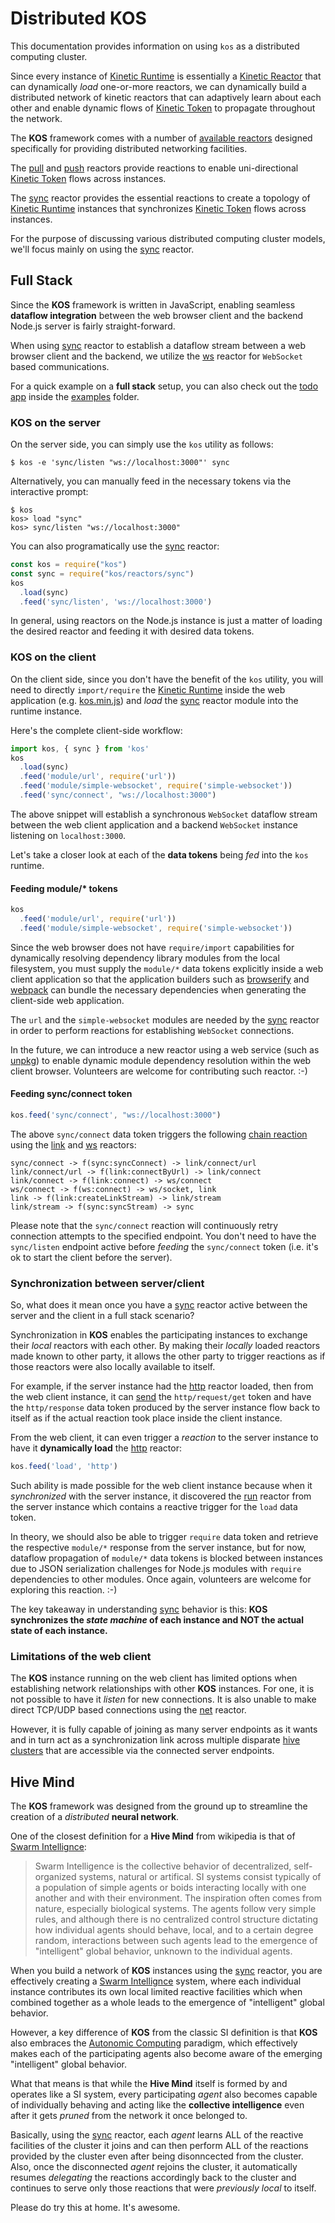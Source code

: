 # Distributed KOS

This documentation provides information on using `kos` as a
distributed computing cluster.

Since every instance of [Kinetic Runtime](./intro.md#kinetic-runtime)
is essentially a [Kinetic Reactor](./intro.md#kinetic-reactor) that
can dynamically *load* one-or-more reactors, we can dynamically build
a distributed network of kinetic reactors that can adaptively learn
about each other and enable dynamic flows of
[Kinetic Token](./intro.md#kinetic-token) to propagate throughout the
network.

The **KOS** framework comes with a number of
[available reactors](../README.md#available-reactors) designed
specifically for providing distributed networking facilities.

The [pull](../reactors/pull.md) and [push](../reactors/push.md)
reactors provide reactions to enable uni-directional
[Kinetic Token](./intro.md#kinetic-token) flows across instances.

The [sync](../reactors/sync.md) reactor provides the essential
reactions to create a topology of
[Kinetic Runtime](./intro.md#kinetic-runtime) instances that
synchronizes [Kinetic Token](./intro.md#kinetic-token) flows across
instances.

For the purpose of discussing various distributed computing cluster
models, we'll focus mainly on using the [sync](../reactors/sync.md)
reactor.

## Full Stack

Since the **KOS** framework is written in JavaScript, enabling
seamless **dataflow integration** between the web browser client and
the backend Node.js server is fairly straight-forward.

When using [sync](../reactors/sync.md) reactor to establish a dataflow
stream between a web browser client and the backend, we utilize the
[ws](../reactors/ws.md) reactor for `WebSocket` based communications.

For a quick example on a **full stack** setup, you can also check out
the [todo app](../examples/todo) inside the [examples](../examples)
folder.

### KOS on the server

On the server side, you can simply use the `kos` utility as follows:

```
$ kos -e 'sync/listen "ws://localhost:3000"' sync
```

Alternatively, you can manually feed in the necessary tokens via the
interactive prompt:

```
$ kos
kos> load "sync"
kos> sync/listen "ws://localhost:3000"
```

You can also programatically use the [sync](../reactors/sync.md)
reactor:

```js
const kos = require("kos")
const sync = require("kos/reactors/sync")
kos
  .load(sync)
  .feed('sync/listen', 'ws://localhost:3000')
```

In general, using reactors on the Node.js instance is just a matter of
loading the desired reactor and feeding it with desired data tokens.

### KOS on the client

On the client side, since you don't have the benefit of the `kos`
utility, you will need to directly `import/require` the
[Kinetic Runtime](./intro.md#kinetic-runtime) inside the web
application (e.g. [kos.min.js](../dist/kos.min.js)) and *load* the
[sync](../reactors/sync.md) reactor module into the runtime instance.

Here's the complete client-side workflow:

```js
import kos, { sync } from 'kos'
kos
  .load(sync)
  .feed('module/url', require('url'))
  .feed('module/simple-websocket', require('simple-websocket'))
  .feed('sync/connect', "ws://localhost:3000")
```

The above snippet will establish a synchronous `WebSocket` dataflow
stream between the web client application and a backend `WebSocket`
instance listening on `localhost:3000`.

Let's take a closer look at each of the **data tokens** being *fed*
into the `kos` runtime.

#### Feeding module/* tokens

```js
kos
  .feed('module/url', require('url'))
  .feed('module/simple-websocket', require('simple-websocket'))
```

Since the web browser does not have `require/import` capabilities for
dynamically resolving dependency library modules from the local
filesystem, you must supply the `module/*` data tokens explicitly
inside a web client application so that the application builders such
as [browserify](http://browserify.org) and
[webpack](http://webpack.js.org) can bundle the necessary dependencies
when generating the client-side web application.

The `url` and the `simple-websocket` modules are needed by the
[sync](../reactors/sync.md) reactor in order to perform reactions for
establishing `WebSocket` connections.

In the future, we can introduce a new reactor using a web service
(such as [unpkg](https://unpkg.com)) to enable dynamic module
dependency resolution within the web client browser. Volunteers are
welcome for contributing such reactor. :-)

#### Feeding sync/connect token

```js
kos.feed('sync/connect', "ws://localhost:3000")
```

The above `sync/connect` data token triggers the following
[chain reaction](./intro.md#chain-reactions) using the
[link](../reactors/link.md) and [ws](../reactors/ws.md) reactors:

```
sync/connect -> f(sync:syncConnect) -> link/connect/url
link/connect/url -> f(link:connectByUrl) -> link/connect
link/connect -> f(link:connect) -> ws/connect
ws/connect -> f(ws:connect) -> ws/socket, link
link -> f(link:createLinkStream) -> link/stream
link/stream -> f(sync:syncStream) -> sync
```

Please note that the `sync/connect` reaction will continuously retry
connection attempts to the specified endpoint. You don't need to have
the `sync/listen` endpoint active before *feeding* the `sync/connect`
token (i.e. it's ok to start the client before the server).

### Synchronization between server/client

So, what does it mean once you have a [sync](../reactors/sync.md)
reactor active between the server and the client in a full stack
scenario?

Synchronization in **KOS** enables the participating instances to
exchange their *local* reactors with each other. By making their
*locally* loaded reactors made known to other party, it allows the
other party to trigger reactions as if those reactors were also
locally available to itself.

For example, if the server instance had the
[http](../reactors/http.md) reactor loaded, then from the web client
instance, it can [send](./usage.md#sending-tokens) the
`http/request/get` token and have the `http/response` data token
produced by the server instance flow back to itself as if the actual
reaction took place inside the client instance.

From the web client, it can even trigger a *reaction* to the server
instance to have it **dynamically load** the
[http](../reactors/http.md) reactor:

```js
kos.feed('load', 'http')
```

Such ability is made possible for the web client instance because when
it *synchronized* with the server instance, it discovered the
[run](../reactors/run.md) reactor from the server instance which
contains a reactive trigger for the `load` data token.

In theory, we should also be able to trigger `require` data token and
retrieve the respective `module/*` response from the server instance,
but for now, dataflow propagation of `module/*` data tokens is blocked
between instances due to JSON serialization challenges for Node.js
modules with `require` dependencies to other modules. Once again,
volunteers are welcome for exploring this reaction. :-)

The key takeaway in understanding [sync](../reactors/sync.md) behavior
is this: **KOS synchronizes the *state machine* of each instance and NOT
the actual state of each instance.**

### Limitations of the web client

The **KOS** instance running on the web client has limited options
when establishing network relationships with other **KOS**
instances. For one, it is not possible to have it *listen* for new
connections. It is also unable to make direct TCP/UDP based
connections using the [net](../reactors/net.md) reactor.

However, it is fully capable of joining as many server endpoints as it
wants and in turn act as a synchronization link across multiple
disparate [hive clusters](#hive-mind) that are accessible via the
connected server endpoints.

## Hive Mind

The **KOS** framework was designed from the ground up to streamline
the creation of a *distributed* **neural network**.

One of the closest definition for a **Hive Mind** from wikipedia is
that of
[Swarm Intellignce](https://en.wikipedia.org/wiki/Swarm_intelligence):

> Swarm Intelligence is the collective behavior of decentralized,
> self-organized systems, natural or artifical. SI systems consist
> typically of a population of simple agents or boids interacting
> locally with one another and with their environment. The inspiration
> often comes from nature, especially biological systems. The agents
> follow very simple rules, and although there is no centralized
> control structure dictating how individual agents should behave,
> local, and to a certain degree random, interactions between such
> agents lead to the emergence of "intelligent" global behavior,
> unknown to the individual agents.

When you build a network of **KOS** instances using the
[sync](../reactors/sync.md) reactor, you are effectively creating a
[Swarm Intellignce](https://en.wikipedia.org/wiki/Swarm_intelligence)
system, where each individual instance contributes its own local
limited reactive facilities which when combined together as a whole
leads to the emergence of "intelligent" global behavior.

However, a key difference of **KOS** from the classic SI definition is
that **KOS** also embraces the
[Autonomic Computing](https://en.wikipedia.org/wiki/Autonomic_Computing)
paradigm, which effectively makes each of the participating agents
also become aware of the emerging "intelligent" global behavior.

What that means is that while the **Hive Mind** itself is formed by
and operates like a SI system, every participating *agent* also
becomes capable of individually behaving and acting like the
**collective intelligence** even after it gets *pruned* from the
network it once belonged to.

Basically, using the [sync](../reactors/sync.md) reactor, each *agent*
learns ALL of the reactive facilities of the cluster it joins and can
then perform ALL of the reactions provided by the cluster even after
being disonncected from the cluster.  Also, once the disconnected
*agent* rejoins the cluster, it automatically resumes *delegating* the
reactions accordingly back to the cluster and continues to serve only
those reactions that were *previously local* to itself.

Please do try this at home. It's awesome.
